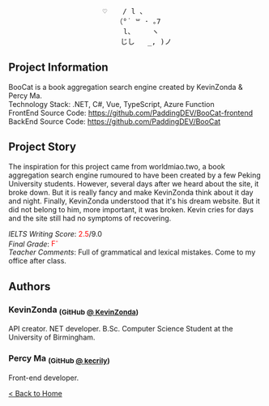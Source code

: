 <pre style="text-align: center;">
♡　  / l 、 　 　
　  （°˙ ꒳ · ｡7 　
　      l、    ヽ 　 　
　   じし   _, )ノ
</pre>

## Project Information

BooCat is a book aggregation search engine created by KevinZonda & Percy Ma.  
Technology Stack: .NET, C#, Vue, TypeScript, Azure Function  
FrontEnd Source Code: <https://github.com/PaddingDEV/BooCat-frontend>  
BackEnd Source Code: <https://github.com/PaddingDEV/BooCat>

## Project Story

The inspiration for this project came from worldmiao.two, a book aggregation search
engine rumoured to have been created by a few Peking University students. However,
several days after we heard about the site, it broke down. But it is really fancy and
make KevinZonda think about it day and night. Finally, KevinZonda understood that it's
his dream website. But it did not belong to him, more important, it was broken. Kevin
cries for days and the site still had no symptoms of recovering.

_IELTS Writing Score_: <span style="color:red">2.5</span>/9.0  
_Final Grade_: <span style="color:red">F<sup>-</sup></span>  
_Teacher Comments_: Full of grammatical and lexical mistakes. Come to my
    office after class.

## Authors

### KevinZonda <sub>(GitHub [@ KevinZonda](https://github.com/KevinZonda))</sub>

API creator. NET developer. B.Sc. Computer Science Student at the University of Birmingham.

### Percy Ma <sub>(GitHub [@ kecrily](https://github.com/kecrily))</sub>

Front-end developer.

[&lt; Back to Home](/)
